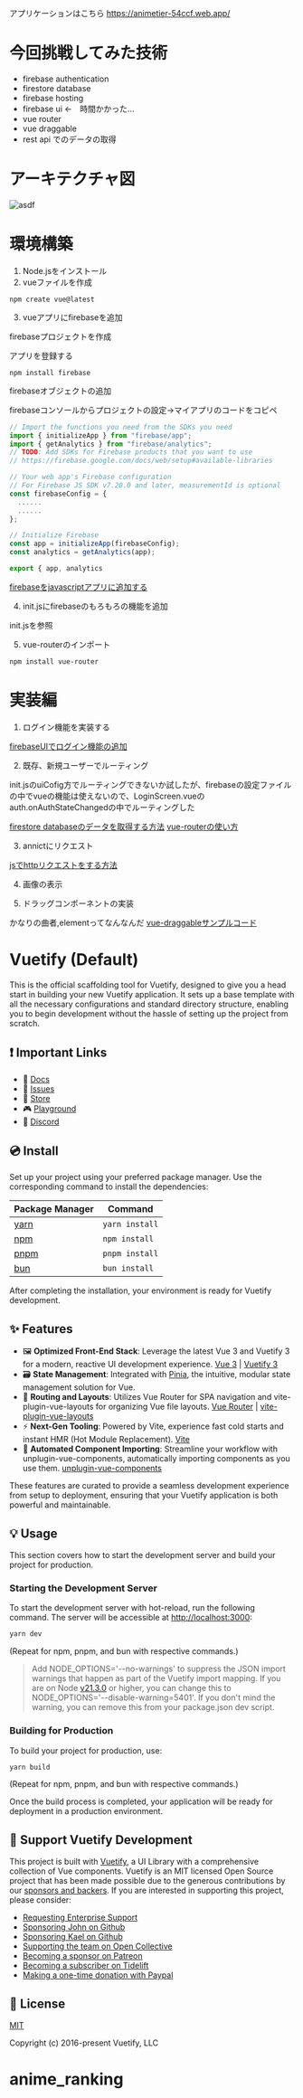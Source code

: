 アプリケーションはこちら
https://animetier-54ccf.web.app/

# 今回挑戦してみた技術
- firebase authentication
- firestore database
- firebase hosting
- firebase ui ←　時間かかった...
- vue router
- vue draggable
- rest api でのデータの取得

# アーキテクチャ図

![asdf](https://github.com/yoshikeke/anime_ranking/blob/main/src/images/%E3%82%B9%E3%82%AF%E3%83%AA%E3%83%BC%E3%83%B3%E3%82%B7%E3%83%A7%E3%83%83%E3%83%88%202025-02-25%2013.17.07.png)

# 環境構築
1. Node.jsをインストール
2. vueファイルを作成
```
npm create vue@latest
```
3. vueアプリにfirebaseを追加
   
firebaseプロジェクトを作成

アプリを登録する

```
npm install firebase
```

firebaseオブジェクトの追加

firebaseコンソールからプロジェクトの設定→マイアプリのコードをコピペ

```src/firebase/init.js
// Import the functions you need from the SDKs you need
import { initializeApp } from "firebase/app";
import { getAnalytics } from "firebase/analytics";
// TODO: Add SDKs for Firebase products that you want to use
// https://firebase.google.com/docs/web/setup#available-libraries

// Your web app's Firebase configuration
// For Firebase JS SDK v7.20.0 and later, measurementId is optional
const firebaseConfig = {
  ......
  ......
};

// Initialize Firebase
const app = initializeApp(firebaseConfig);
const analytics = getAnalytics(app);

export { app, analytics
```

[firebaseをjavascriptアプリに追加する](https://firebase.google.com/docs/web/setup?hl=ja&_gl=1*1aqiyx6*_up*MQ..*_ga*MTQzMTk1OTEzNi4xNzQwNDQ1Nzk1*_ga_CW55HF8NVT*MTc0MDQ0NTc5NS4xLjAuMTc0MDQ0NTc5NS4wLjAuMA..)

4. init.jsにfirebaseのもろもろの機能を追加

init.jsを参照

5. vue-routerのインポート
```
npm install vue-router
```

# 実装編
1. ログイン機能を実装する

[firebaseUIでログイン機能の追加](https://firebase.google.com/docs/auth/web/firebaseui?hl=ja)
   
2. 既存、新規ユーザーでルーティング

init.jsのuiCofig方でルーティングできないか試したが、firebaseの設定ファイルの中でvueの機能は使えないので、LoginScreen.vueのauth.onAuthStateChangedの中でルーティングした

[firestore databaseのデータを取得する方法](https://firebase.google.com/docs/firestore/query-data/get-data?hl=ja&_gl=1*1gsitne*_up*MQ..*_ga*NTUxODY5ODgzLjE3NDA0NTg3ODk.*_ga_CW55HF8NVT*MTc0MDQ1ODc4OS4xLjAuMTc0MDQ1ODc4OS4wLjAuMA..)
[vue-routerの使い方](https://qiita.com/hshota28/items/765cf903f055754f7557)

3. annictにリクエスト

[jsでhttpリクエストをする方法](https://developer.mozilla.org/ja/docs/Web/API/Fetch_API/Using_Fetch)
   
4. 画像の表示
   
5. ドラッグコンポーネントの実装

かなりの曲者,elementってなんなんだ
[vue-draggableサンプルコード](https://sortablejs.github.io/Vue.Draggable/#/simple)

# Vuetify (Default)

This is the official scaffolding tool for Vuetify, designed to give you a head start in building your new Vuetify application. It sets up a base template with all the necessary configurations and standard directory structure, enabling you to begin development without the hassle of setting up the project from scratch.

## ❗️ Important Links

- 📄 [Docs](https://vuetifyjs.com/)
- 🚨 [Issues](https://issues.vuetifyjs.com/)
- 🏬 [Store](https://store.vuetifyjs.com/)
- 🎮 [Playground](https://play.vuetifyjs.com/)
- 💬 [Discord](https://community.vuetifyjs.com)

## 💿 Install

Set up your project using your preferred package manager. Use the corresponding command to install the dependencies:

| Package Manager                                                | Command        |
|---------------------------------------------------------------|----------------|
| [yarn](https://yarnpkg.com/getting-started)                   | `yarn install` |
| [npm](https://docs.npmjs.com/cli/v7/commands/npm-install)     | `npm install`  |
| [pnpm](https://pnpm.io/installation)                          | `pnpm install` |
| [bun](https://bun.sh/#getting-started)                        | `bun install`  |

After completing the installation, your environment is ready for Vuetify development.

## ✨ Features

- 🖼️ **Optimized Front-End Stack**: Leverage the latest Vue 3 and Vuetify 3 for a modern, reactive UI development experience. [Vue 3](https://v3.vuejs.org/) | [Vuetify 3](https://vuetifyjs.com/en/)
- 🗃️ **State Management**: Integrated with [Pinia](https://pinia.vuejs.org/), the intuitive, modular state management solution for Vue.
- 🚦 **Routing and Layouts**: Utilizes Vue Router for SPA navigation and vite-plugin-vue-layouts for organizing Vue file layouts. [Vue Router](https://router.vuejs.org/) | [vite-plugin-vue-layouts](https://github.com/JohnCampionJr/vite-plugin-vue-layouts)
- ⚡ **Next-Gen Tooling**: Powered by Vite, experience fast cold starts and instant HMR (Hot Module Replacement). [Vite](https://vitejs.dev/)
- 🧩 **Automated Component Importing**: Streamline your workflow with unplugin-vue-components, automatically importing components as you use them. [unplugin-vue-components](https://github.com/antfu/unplugin-vue-components)

These features are curated to provide a seamless development experience from setup to deployment, ensuring that your Vuetify application is both powerful and maintainable.

## 💡 Usage

This section covers how to start the development server and build your project for production.

### Starting the Development Server

To start the development server with hot-reload, run the following command. The server will be accessible at [http://localhost:3000](http://localhost:3000):

```bash
yarn dev
```

(Repeat for npm, pnpm, and bun with respective commands.)

> Add NODE_OPTIONS='--no-warnings' to suppress the JSON import warnings that happen as part of the Vuetify import mapping. If you are on Node [v21.3.0](https://nodejs.org/en/blog/release/v21.3.0) or higher, you can change this to NODE_OPTIONS='--disable-warning=5401'. If you don't mind the warning, you can remove this from your package.json dev script.

### Building for Production

To build your project for production, use:

```bash
yarn build
```

(Repeat for npm, pnpm, and bun with respective commands.)

Once the build process is completed, your application will be ready for deployment in a production environment.

## 💪 Support Vuetify Development

This project is built with [Vuetify](https://vuetifyjs.com/en/), a UI Library with a comprehensive collection of Vue components. Vuetify is an MIT licensed Open Source project that has been made possible due to the generous contributions by our [sponsors and backers](https://vuetifyjs.com/introduction/sponsors-and-backers/). If you are interested in supporting this project, please consider:

- [Requesting Enterprise Support](https://support.vuetifyjs.com/)
- [Sponsoring John on Github](https://github.com/users/johnleider/sponsorship)
- [Sponsoring Kael on Github](https://github.com/users/kaelwd/sponsorship)
- [Supporting the team on Open Collective](https://opencollective.com/vuetify)
- [Becoming a sponsor on Patreon](https://www.patreon.com/vuetify)
- [Becoming a subscriber on Tidelift](https://tidelift.com/subscription/npm/vuetify)
- [Making a one-time donation with Paypal](https://paypal.me/vuetify)

## 📑 License
[MIT](http://opensource.org/licenses/MIT)

Copyright (c) 2016-present Vuetify, LLC
# anime_ranking
